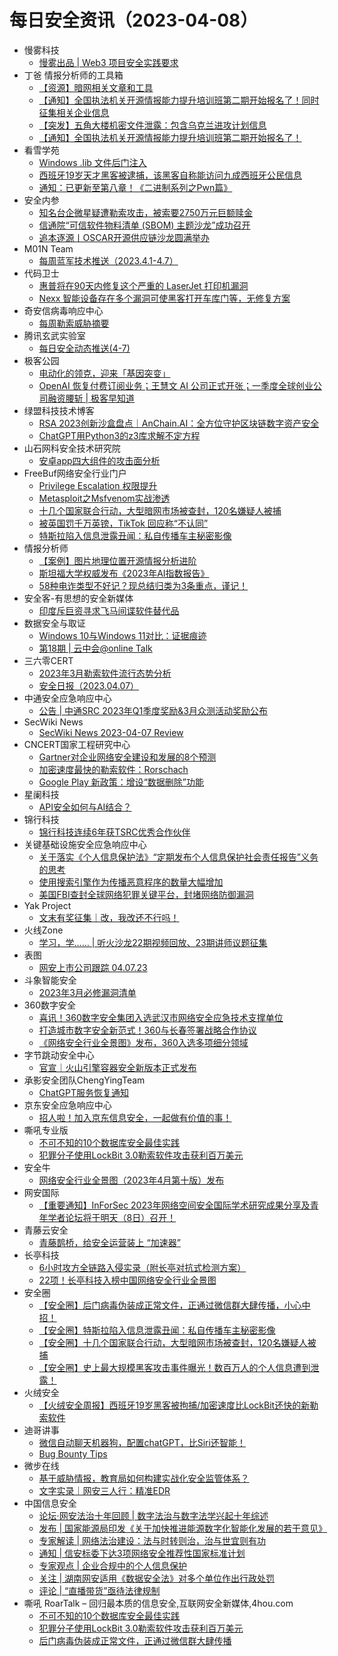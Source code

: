 # 每日安全资讯（2023-04-08）

- 慢雾科技
  - [慢雾出品 | Web3 项目安全实践要求](https://mp.weixin.qq.com/s?__biz=MzU4ODQ3NTM2OA==&mid=2247497310&idx=1&sn=bef279c58241daeb3ef110acd97af44f&chksm=fdde88d9caa901cffc380ff7ec430280e701e4684fc6e25d2f1bdaddb24d372cf01ecfac0c64&scene=58&subscene=0#rd)
- 丁爸 情报分析师的工具箱
  - [【资源】暗网相关文章和工具](https://mp.weixin.qq.com/s?__biz=MzI2MTE0NTE3Mw==&mid=2651135710&idx=1&sn=95345df6baeecdf31d5e6d19ac37b927&chksm=f1af69e4c6d8e0f277cc0b8b45b2afe639e5086e281134bc070b28130cdc49b63d84ecc24773&scene=58&subscene=0#rd)
  - [【通知】全国执法机关开源情报能力提升培训班第二期开始报名了！同时征集相关企业信息](https://mp.weixin.qq.com/s?__biz=MzI2MTE0NTE3Mw==&mid=2651135710&idx=2&sn=752d770eb912c79a9af6fdf583f886d0&chksm=f1af69e4c6d8e0f2128af05e848a8782a8c150ec01806b8c72ee46828467d3e7c5ce6c9168bd&scene=58&subscene=0#rd)
  - [【突发】​​五角大楼机密文件泄露：包含乌克兰进攻计划信息](https://mp.weixin.qq.com/s?__biz=MzI2MTE0NTE3Mw==&mid=2651135698&idx=1&sn=725c722e71dfa9d6bb18b36e9c47fb62&chksm=f1af69e8c6d8e0fef130c742eed298be7a425a6a0ea8d6beec5d98122b048cc9ca6494956116&scene=58&subscene=0#rd)
  - [【通知】全国执法机关开源情报能力提升培训班第二期开始报名了！](https://mp.weixin.qq.com/s?__biz=MzI2MTE0NTE3Mw==&mid=2651135698&idx=2&sn=fbaa840c8d60bb3f3596713f300c2407&chksm=f1af69e8c6d8e0fee11961aed28c18caf83a24579c1b44b7eaae9831da2f05dd96edafe6e45a&scene=58&subscene=0#rd)
- 看雪学苑
  - [Windows .lib 文件后门注入](https://mp.weixin.qq.com/s?__biz=MjM5NTc2MDYxMw==&mid=2458501283&idx=1&sn=ab73242fef1f92bca61b96f385c67c52&chksm=b18ef02986f9793faae3e43f4c22357b4c5d3fc55bb7698950b9e1a002c11e3c6d0045bb0c42&scene=58&subscene=0#rd)
  - [西班牙19岁天才黑客被逮捕，该黑客自称能访问九成西班牙公民信息](https://mp.weixin.qq.com/s?__biz=MjM5NTc2MDYxMw==&mid=2458501283&idx=2&sn=810f9a0e49068ac60ab98e1ed201db4e&chksm=b18ef02986f9793f84ca862aa53d89bf1fa9fa3584ce1a35d5f0d4ed96860d02dc1667b3cde5&scene=58&subscene=0#rd)
  - [通知：已更新至第八章！《二进制系列之Pwn篇》](https://mp.weixin.qq.com/s?__biz=MjM5NTc2MDYxMw==&mid=2458501283&idx=3&sn=7cd1cb850b55eeca888cbc6b10f19b86&chksm=b18ef02986f9793f5b0be54041e569d39b73a2875740498a1b859392a45afe0a70ab2964276e&scene=58&subscene=0#rd)
- 安全内参
  - [知名台企微星疑遭勒索攻击，被索要2750万元巨额赎金](https://mp.weixin.qq.com/s?__biz=MzI4NDY2MDMwMw==&mid=2247508322&idx=1&sn=1ad8b8d36b2d237795d3a7772cbdfb6a&chksm=ebfae642dc8d6f54f3fd9e35ed3556c37286016ad0d282e033f2b1e70424f63105f299505999&scene=58&subscene=0#rd)
  - [信通院“可信软件物料清单 (SBOM) 主题沙龙”成功召开](https://mp.weixin.qq.com/s?__biz=MzI4NDY2MDMwMw==&mid=2247508322&idx=2&sn=bc92200f5c1f2de017285089ab2c660c&chksm=ebfae642dc8d6f54c1074e61bb1f502e2b223c32dcf831bff3e94d99157064259b6ec52cd403&scene=58&subscene=0#rd)
  - [追本逐源丨OSCAR开源供应链沙龙圆满举办](https://mp.weixin.qq.com/s?__biz=MzI4NDY2MDMwMw==&mid=2247508322&idx=3&sn=e6de51981062a7eb85220d3636102220&chksm=ebfae642dc8d6f54d2a560957da7f58530b31d593875fe26741dd303ed2049295554ccceab62&scene=58&subscene=0#rd)
- M01N Team
  - [每周蓝军技术推送（2023.4.1-4.7）](https://mp.weixin.qq.com/s?__biz=MzkyMTI0NjA3OA==&mid=2247491155&idx=1&sn=22d3fbd12fc6104a4718af1f2c89d571&chksm=c187de42f6f057548f16115cdc48cc7f86e974bda547a97a234b954ba32e3b53824a644627c1&scene=58&subscene=0#rd)
- 代码卫士
  - [惠普将在90天内修复这个严重的 LaserJet 打印机漏洞](https://mp.weixin.qq.com/s?__biz=MzI2NTg4OTc5Nw==&mid=2247516175&idx=1&sn=20108ea07af5ffc49fe8a5d6be681dda&chksm=ea94b165dde3387388e6da861135928b57d5b4252f7d07184156526321bd80542df17fbf073f&scene=58&subscene=0#rd)
  - [Nexx 智能设备存在多个漏洞可使黑客打开车库门等，无修复方案](https://mp.weixin.qq.com/s?__biz=MzI2NTg4OTc5Nw==&mid=2247516175&idx=2&sn=622c1e525eac66ff89956cf0d9c7c94b&chksm=ea94b165dde33873d49fb73b3c492d7b57426e571702dc507fa765696fae2dc5c921f62762a4&scene=58&subscene=0#rd)
- 奇安信病毒响应中心
  - [每周勒索威胁摘要](https://mp.weixin.qq.com/s?__biz=MzI5Mzg5MDM3NQ==&mid=2247492773&idx=1&sn=9e464a657eb6eed8d00b33b4c24b6c6b&chksm=ec69948ddb1e1d9b9b6c7688b0f14ca45c2a0bb26b12c9d217aefbac3ccd0a1086c612ce5b8d&scene=58&subscene=0#rd)
- 腾讯玄武实验室
  - [每日安全动态推送(4-7)](https://mp.weixin.qq.com/s?__biz=MzA5NDYyNDI0MA==&mid=2651958934&idx=1&sn=3f1449e107076b50ffaad944c835571c&chksm=8baece09bcd9471fef205ae35a08c3a439fc29c2b935226eb06dac8a63bf41b83364af1cc634&scene=58&subscene=0#rd)
- 极客公园
  - [电动化的领克，迎来「基因突变」](https://mp.weixin.qq.com/s?__biz=MTMwNDMwODQ0MQ==&mid=2652989147&idx=1&sn=13ff9c648b849a9b204bc6a2c8adc9e2&chksm=7e541b6d4923927b272ccc13b119ab14b200e70e926f5026f37051b756e889e3ec9b46fdc5c1&scene=58&subscene=0#rd)
  - [OpenAI 恢复付费订阅业务；王慧文 AI 公司正式开张；一季度全球创业公司融资腰斩 | 极客早知道](https://mp.weixin.qq.com/s?__biz=MTMwNDMwODQ0MQ==&mid=2652988875&idx=1&sn=91ceb4942923125fe100582bbe367046&chksm=7e54187d4923916b4449c3108c4a340c56c49d444b4d37cfaaa7379a33d06d289449a29fabea&scene=58&subscene=0#rd)
- 绿盟科技技术博客
  - [RSA 2023创新沙盒盘点｜AnChain.AI：全方位守护区块链数字资产安全](http://blog.nsfocus.net/rsa2023innovation-sandbox-anchain-ai/)
  - [ChatGPT用Python3的z3库求解不定方程](http://blog.nsfocus.net/chatgptpython3z3/)
- 山石网科安全技术研究院
  - [安卓app四大组件的攻击面分析](https://mp.weixin.qq.com/s?__biz=MzUzMDUxNTE1Mw==&mid=2247500689&idx=1&sn=58f588b0611f875e2151aedcc8981f50&chksm=fa52162fcd259f39e40608b80545dacb37c976cb51aeb5af9005207b9d5670d4a1b712099fb7&scene=58&subscene=0#rd)
- FreeBuf网络安全行业门户
  - [Privilege Escalation 权限提升](https://www.freebuf.com/articles/network/362943.html)
  - [Metasploit之Msfvenom实战渗透](https://www.freebuf.com/vuls/362933.html)
  - [十几个国家联合行动，大型暗网市场被查封，120名嫌疑人被捕](https://www.freebuf.com/news/362907.html)
  - [被英国罚千万英镑，TikTok 回应称“不认同”](https://www.freebuf.com/news/362861.html)
  - [特斯拉陷入信息泄露丑闻：私自传播车主秘密影像](https://www.freebuf.com/news/362852.html)
- 情报分析师
  - [【案例】图片地理位置开源情报分析进阶](https://mp.weixin.qq.com/s?__biz=MzA3Mjc1MTkwOA==&mid=2650527051&idx=1&sn=78abe5c28b250de74f4046ad5cb37e0a&chksm=8716fb00b061721662e75496f891b4d800ef274aa157424d1903f0154e6a94920d8f0e4ead07&scene=58&subscene=0#rd)
  - [斯坦福大学权威发布《2023年AI指数报告》](https://mp.weixin.qq.com/s?__biz=MzA3Mjc1MTkwOA==&mid=2650527051&idx=2&sn=e4b17fac5bac9094accfafe05b731459&chksm=8716fb00b0617216b93e4874afe63d2d03029df1d5b2c480e5e52e826adb26deb44597bf0f3a&scene=58&subscene=0#rd)
  - [58种电诈类型不好记？现总结归类为3条重点，谨记！](https://mp.weixin.qq.com/s?__biz=MzA3Mjc1MTkwOA==&mid=2650527051&idx=3&sn=a4372a897f07f9db7625be1f8779f8f4&chksm=8716fb00b0617216cf106e1600032e62a80af1c9f256145b325541360166fabc9a0515cbd7e1&scene=58&subscene=0#rd)
- 安全客-有思想的安全新媒体
  - [印度斥巨资寻求飞马间谍软件替代品](https://www.anquanke.com/post/id/288174)
- 数据安全与取证
  - [Windows 10与Windows 11对比：证据痕迹](https://mp.weixin.qq.com/s?__biz=MzIyNzU0NjIyMg==&mid=2247487513&idx=1&sn=1443cac8e77bb92d9fb46756d82f960b&chksm=e85ed518df295c0e4111010f1ed9c1dbac5a46c45ccf7c53707fe6136a0ccfd4b462dde9087f&scene=58&subscene=0#rd)
  - [第18期 | 云中会@online Talk](https://mp.weixin.qq.com/s?__biz=MzIyNzU0NjIyMg==&mid=2247487513&idx=2&sn=f252dd8bb7675f2f4368e4de2c1ffd56&chksm=e85ed518df295c0e7ceab733fcd5723375bcd77db481fb424131d39d6c0b978ec7a591ea8cdf&scene=58&subscene=0#rd)
- 三六零CERT
  - [2023年3月勒索软件流行态势分析](https://mp.weixin.qq.com/s?__biz=MzU5MjEzOTM3NA==&mid=2247492016&idx=1&sn=a91ea9bfa81763a1d72f6f29cde02b8c&chksm=fe26e4b1c9516da7e83ceb0f4f03464e87642bac10eae11faa1415a140ce9a7381ae76b93a86&scene=58&subscene=0#rd)
  - [安全日报（2023.04.07）](https://mp.weixin.qq.com/s?__biz=MzU5MjEzOTM3NA==&mid=2247492016&idx=2&sn=9f193b312eb4f4745f541cbf8a123200&chksm=fe26e4b1c9516da77db905d45e87b959f24bc5520d502b06558b9c2bdce8fc688086c81a77ea&scene=58&subscene=0#rd)
- 中通安全应急响应中心
  - [公告 | 中通SRC 2023年Q1季度奖励&3月众测活动奖励公布](https://mp.weixin.qq.com/s?__biz=MzUyMTcwNTY3Mg==&mid=2247486142&idx=1&sn=e740032740772803d5239339fddd3126&chksm=f9d64b19cea1c20fe460f59eb13fe826bfa8b8c08ce18c3a9993a9096a652a6be49b1dbf35b2&scene=58&subscene=0#rd)
- SecWiki News
  - [SecWiki News 2023-04-07 Review](http://www.sec-wiki.com/?2023-04-07)
- CNCERT国家工程研究中心
  - [Gartner对企业网络安全建设和发展的8个预测](https://mp.weixin.qq.com/s?__biz=MzUzNDYxOTA1NA==&mid=2247535961&idx=1&sn=cf0215e810c6600b3a1445303978f2b7&chksm=fa93fb98cde4728e835b48f9c2314b35ded6c2cbf33d093ffcd11ba5e511f0939b218c8e6726&scene=58&subscene=0#rd)
  - [加密速度最快的勒索软件：Rorschach](https://mp.weixin.qq.com/s?__biz=MzUzNDYxOTA1NA==&mid=2247535961&idx=2&sn=8056f88d65f768a47c164996fa2bef0a&chksm=fa93fb98cde4728e3115b002ac8ca5e86266290c4cba95a41f481fa3fb4add26dbd2f841d1b2&scene=58&subscene=0#rd)
  - [Google Play 新政策：增设“数据删除”功能](https://mp.weixin.qq.com/s?__biz=MzUzNDYxOTA1NA==&mid=2247535961&idx=3&sn=3af0fc5ef03102deb12d86d1c44b021e&chksm=fa93fb98cde4728e627aa2ec07b2fe367fb6e828bdd4430ac443832f1991a14c1d0a2ead8fce&scene=58&subscene=0#rd)
- 星阑科技
  - [API安全如何与AI结合？](https://mp.weixin.qq.com/s?__biz=Mzg5NjEyMjA5OQ==&mid=2247497407&idx=1&sn=4c1af1a233565e348d65a9fa71065522&chksm=c0075b23f770d235366394d6097ed20540e631cd00073564e1606ac4f856d1739fc91049d3f8&scene=58&subscene=0#rd)
- 锦行科技
  - [锦行科技连续6年获TSRC优秀合作伙伴](https://mp.weixin.qq.com/s?__biz=MzIxNTQxMjQyNg==&mid=2247491415&idx=1&sn=a8280409b2d8b30bb5092e6cbf2da598&chksm=9799e4f2a0ee6de47d4ee140da688b3737730fd5847beca08f658c3ac57f9aecf23808425151&scene=58&subscene=0#rd)
- 关键基础设施安全应急响应中心
  - [关于落实《个人信息保护法》“定期发布个人信息保护社会责任报告”义务的思考](https://mp.weixin.qq.com/s?__biz=MzkyMzAwMDEyNg==&mid=2247535806&idx=1&sn=6a16cf10bace61b84c8b26dfa8774033&chksm=c1e9c0eff69e49f96c4458c9d6fe5809fc2094ce6cb10570f910a62fb35768f5a2730e6f881d&scene=58&subscene=0#rd)
  - [使用搜索引擎作为传播恶意程序的数量大幅增加](https://mp.weixin.qq.com/s?__biz=MzkyMzAwMDEyNg==&mid=2247535806&idx=2&sn=4341a8c2a6005e5847a774c2f78e52f4&chksm=c1e9c0eff69e49f92b9d207cb9fc201658576cf7b71ccaf4101a2e45e5d8a97e774aaf6fd5dd&scene=58&subscene=0#rd)
  - [美国FBI查封全球网络犯罪关键平台，封堵网络防御漏洞](https://mp.weixin.qq.com/s?__biz=MzkyMzAwMDEyNg==&mid=2247535806&idx=3&sn=b888124b27f105c99041e8ec50d3249c&chksm=c1e9c0eff69e49f9d90c6b5d1207d5b21eed399a6949ded42e0b65370f6ab33fda514b42c9d6&scene=58&subscene=0#rd)
- Yak Project
  - [文末有奖征集｜改，我改还不行吗！](https://mp.weixin.qq.com/s?__biz=Mzk0MTM4NzIxMQ==&mid=2247495492&idx=1&sn=a4819029d11dc8bbf23d55e025dcbf80&chksm=c2d193e0f5a61af6b5132690abbb97b4c713a2bbe39c41728dda5f467f5fcfcd8da1ae4bd98a&scene=58&subscene=0#rd)
- 火线Zone
  - [学习，学…… | 听火沙龙22期视频回放、23期讲师议题征集](https://mp.weixin.qq.com/s?__biz=MzI2NDQ5NTQzOQ==&mid=2247497842&idx=1&sn=9937134c72494519804117b6914686f6&chksm=eaa97052dddef944396f559403b77cd7966d5d17719b62585bf0d1a59b5f0a929608ecdb4db2&scene=58&subscene=0#rd)
- 表图
  - [网安上市公司跟踪 04.07.23](https://mp.weixin.qq.com/s?__biz=MzUzOTI4NDQ3NA==&mid=2247484257&idx=1&sn=d8b79c753c499a4eed6274d987ab9592&chksm=facb85f4cdbc0ce23073515480cb4d8baf30f0d4a33f58435aa3cb3405edc80dc28f9068df1b&scene=58&subscene=0#rd)
- 斗象智能安全
  - [2023年3月必修漏洞清单](https://mp.weixin.qq.com/s?__biz=MzIwMjcyNzA5Mw==&mid=2247490490&idx=1&sn=fd53d0a05cfea5787c1e07c1dfb37520&chksm=96db1060a1ac99762bcce2b9c902d25d274201fa3887ba11c2a0a74d49aff5f3208f3c4e96a2&scene=58&subscene=0#rd)
- 360数字安全
  - [喜讯！360数字安全集团入选武汉市网络安全应急技术支撑单位](https://mp.weixin.qq.com/s?__biz=MzA4MTg0MDQ4Nw==&mid=2247559551&idx=1&sn=03f06f88df9f673536c0e74ed67f5215&chksm=9f8d7977a8faf06162c9dc2e921e9c57c7ffeeaa13a31e1ad000833717c89ae5d1288365a954&scene=58&subscene=0#rd)
  - [打造城市数字安全新范式！360与长春签署战略合作协议](https://mp.weixin.qq.com/s?__biz=MzA4MTg0MDQ4Nw==&mid=2247559551&idx=2&sn=f402bff07e407f138375c8ed2366cd20&chksm=9f8d7977a8faf061c9796623376c0365b7f40a2c9cff802432840a4dc2f21823e22055456c90&scene=58&subscene=0#rd)
  - [《网络安全行业全景图》发布，360入选多项细分领域](https://mp.weixin.qq.com/s?__biz=MzA4MTg0MDQ4Nw==&mid=2247559551&idx=3&sn=f8a0f7d87dd2dc52dccbaec6e5cd4b73&chksm=9f8d7977a8faf0616dbc1f419383639cae769393c0f1951f4afd3939ee1ac28b8823aa9176ef&scene=58&subscene=0#rd)
- 字节跳动安全中心
  - [官宣｜火山引擎容器安全新版本正式发布](https://mp.weixin.qq.com/s?__biz=MzUzMzcyMDYzMw==&mid=2247490550&idx=1&sn=72d06a63b77c777074edf93356f97ee9&chksm=fa9ee0a0cde969b66351ca99b9eb4d0af14225a9af727e7a01d60cfae5fea92721a14454b7ad&scene=58&subscene=0#rd)
- 承影安全团队ChengYingTeam
  - [ChatGPT服务恢复通知](https://mp.weixin.qq.com/s?__biz=MzU3MTU3NDk4Mw==&mid=2247485170&idx=1&sn=ce5aa223a851b10c531ed73afd2ba43c&chksm=fcdf595acba8d04cd5e5a44dc31fb4fb4e426333ff9966b12e96454380ec652e0e95ec1c6629&scene=58&subscene=0#rd)
- 京东安全应急响应中心
  - [招人啦！加入京东信息安全，一起做有价值的事！](https://mp.weixin.qq.com/s?__biz=MjM5OTk2MTMxOQ==&mid=2727835579&idx=1&sn=86e0ce3d4d202c892a8c7964174381f9&chksm=8050a033b7272925db43c7845cbb37743950945c2d7f687eb80e99301f8cf8178aa805d428c3&scene=58&subscene=0#rd)
- 嘶吼专业版
  - [不可不知的10个数据库安全最佳实践](https://mp.weixin.qq.com/s?__biz=MzI0MDY1MDU4MQ==&mid=2247559718&idx=1&sn=b8af94d193ce4b07a578bf838fcc59c9&chksm=e9143a1cde63b30a0f2b96dea9e8a431b90bff0541ca0fdbfaad8bb5f95337cff077063f5d8c&scene=58&subscene=0#rd)
  - [犯罪分子使用LockBit 3.0勒索软件攻击获利百万美元](https://mp.weixin.qq.com/s?__biz=MzI0MDY1MDU4MQ==&mid=2247559718&idx=2&sn=37cbd19f64ed61f8902fd0d8d365ca0f&chksm=e9143a1cde63b30a7b699c20dcc2b1fe3ede03397933c80e6d979ee4e473ec40e5b33a5502e5&scene=58&subscene=0#rd)
- 安全牛
  - [网络安全行业全景图（2023年4月第十版）发布](https://mp.weixin.qq.com/s?__biz=MjM5Njc3NjM4MA==&mid=2651123462&idx=1&sn=da6ce258e4b3d67e1e94626ec6d08678&chksm=bd145fd58a63d6c3cbdb091ccc3cabdcd7072be2c6ca019942943b8be1b428ac9fe841045735&scene=58&subscene=0#rd)
- 网安国际
  - [【重要通知】InForSec 2023年网络空间安全国际学术研究成果分享及青年学者论坛将于明天（8日）召开！](https://mp.weixin.qq.com/s?__biz=MzA4ODYzMjU0NQ==&mid=2652312771&idx=1&sn=bb84d3ee632a6cd77621a4c6fcc4ce9f&chksm=8bc4894dbcb3005bc407a6cbacfc39fb2c584d0c48f8d8217fa840f3f8a001c6c98fbb2610a2&scene=58&subscene=0#rd)
- 青藤云安全
  - [青藤鹊桥，给安全运营装上 “加速器”](https://mp.weixin.qq.com/s?__biz=MzAwNDE4Mzc1NA==&mid=2650842105&idx=1&sn=c4f1fb4f591f8e11c29dd572350a777f&chksm=80dbc05cb7ac494a4ff89336446bef00f47ff0ca4b0de63fad56d138d8ff4ec87bbeb078962d&scene=58&subscene=0#rd)
- 长亭科技
  - [6小时攻方全链路入侵实录（附长亭对抗式检测方案）](https://mp.weixin.qq.com/s?__biz=MzIwNDA2NDk5OQ==&mid=2651384067&idx=1&sn=edd8f5970229ac6f9f61c7421cadeeb9&chksm=8d39988bba4e119dba452dbe9faad40ea2d3acb4cc262b27c230b90cec2f83843de1e9a42aa1&scene=58&subscene=0#rd)
  - [22项！长亭科技入榜中国网络安全行业全景图](https://mp.weixin.qq.com/s?__biz=MzIwNDA2NDk5OQ==&mid=2651384067&idx=2&sn=29e9964d8196320bf268c3327701b7d0&chksm=8d39988bba4e119d9224b397071780b30e73a739fefe811eb13c1651a3d429215fff8b5a8c9e&scene=58&subscene=0#rd)
- 安全圈
  - [【安全圈】后门病毒伪装成正常文件，正通过微信群大肆传播，小心中招！](https://mp.weixin.qq.com/s?__biz=MzIzMzE4NDU1OQ==&mid=2652032206&idx=1&sn=3bce82ab31f4400b23b85a3275a41827&chksm=f36fe08ec4186998ae3640e737edfcf3314dbe527c8b6d8e552ff92cc7f2b8418d8ca174a7e7&scene=58&subscene=0#rd)
  - [【安全圈】特斯拉陷入信息泄露丑闻：私自传播车主秘密影像](https://mp.weixin.qq.com/s?__biz=MzIzMzE4NDU1OQ==&mid=2652032206&idx=2&sn=6ac3fc64a57d5d6a52eee39cc9e64dd8&chksm=f36fe08ec4186998f2e22b4afa0b201b6be1f140031bc34cf9b644d8acfa111bc7fd5602165f&scene=58&subscene=0#rd)
  - [【安全圈】十几个国家联合行动，大型暗网市场被查封，120名嫌疑人被捕](https://mp.weixin.qq.com/s?__biz=MzIzMzE4NDU1OQ==&mid=2652032206&idx=3&sn=696404efdad8400cbc714ec2666b8eaf&chksm=f36fe08ec418699820277b083a8f57136d68612c69a5c7c4bd604ac6d68152da4fadd8ef711a&scene=58&subscene=0#rd)
  - [【安全圈】史上最大规模黑客攻击事件曝光！数百万人的个人信息遭到泄露！](https://mp.weixin.qq.com/s?__biz=MzIzMzE4NDU1OQ==&mid=2652032206&idx=4&sn=cacc7925125b5aa18f1049d36d4ddc62&chksm=f36fe08ec4186998af10517994024bb6852d3265978825c395b21b8c24471174b6311bbaf13e&scene=58&subscene=0#rd)
- 火绒安全
  - [【火绒安全周报】西班牙19岁黑客被拘捕/加密速度比LockBit还快的新勒索软件](https://mp.weixin.qq.com/s?__biz=MzI3NjYzMDM1Mg==&mid=2247514125&idx=1&sn=5869d8a23c653a296b4476c3ed3523ae&chksm=eb706632dc07ef242a281f60fc18110426734cbf7794e0a93b2674418f15936e877634b24209&scene=58&subscene=0#rd)
- 迪哥讲事
  - [微信自动聊天机器狗，配置chatGPT，比Siri还智能！](https://mp.weixin.qq.com/s?__biz=MzIzMTIzNTM0MA==&mid=2247488520&idx=1&sn=36c241cbcfd60e17029b0756ff0a2141&chksm=e8a61e6bdfd1977dd75c01f36d4a5717836edae2f10a820b491586089de314b0d39c199aa03e&scene=58&subscene=0#rd)
  - [Bug Bounty Tips](https://mp.weixin.qq.com/s?__biz=MzIzMTIzNTM0MA==&mid=2247488520&idx=2&sn=48580f64c45929623a6864f4e4012a6f&chksm=e8a61e6bdfd1977d33a3f3d026eed19a9d39d36b5de43322e54d032118d547ca2e3f975a843c&scene=58&subscene=0#rd)
- 微步在线
  - [基于威胁情报，教育局如何构建实战化安全监管体系？](https://mp.weixin.qq.com/s?__biz=MzI5NjA0NjI5MQ==&mid=2650176463&idx=1&sn=1ce771c56094e87eec363f71070967fe&chksm=f4488073c33f096507ad1e5364131ca419c28fb2201a2b35f22083a8e810bc2db1f8b9eee999&scene=58&subscene=0#rd)
  - [文字实录｜网安三人行：精准EDR](https://mp.weixin.qq.com/s?__biz=MzI5NjA0NjI5MQ==&mid=2650176463&idx=2&sn=37b305a12dc4cf2b0cb5554cb6f7daf1&chksm=f4488073c33f096516d46674430f22476452cca3a81de58a6c0483e005d0140f81ea6a4ce522&scene=58&subscene=0#rd)
- 中国信息安全
  - [论坛·网安法治十年回顾 | 数字法治与数字法学兴起十年综述](https://mp.weixin.qq.com/s?__biz=MzA5MzE5MDAzOA==&mid=2664180909&idx=1&sn=512f60a73b2ea1c0cc67730bbdb32219&chksm=8b592e54bc2ea7420bb5bbddc5775efebcd646b30f78be9ef4c39417898ccd1bcf5d4329c3d5&scene=58&subscene=0#rd)
  - [发布 | 国家能源局印发《关于加快推进能源数字化智能化发展的若干意见》](https://mp.weixin.qq.com/s?__biz=MzA5MzE5MDAzOA==&mid=2664180909&idx=2&sn=f1e051e7e8bb97c9791fba771259f9f6&chksm=8b592e54bc2ea7426f611916c6a4550749f25f28cbd02bb2109494b241db50eeafaa2f20897e&scene=58&subscene=0#rd)
  - [专家解读 | 网络法治建设：法与时转则治，治与世宜则有功](https://mp.weixin.qq.com/s?__biz=MzA5MzE5MDAzOA==&mid=2664180909&idx=3&sn=1236501caff16e1ee2e0a5ec0c9998af&chksm=8b592e54bc2ea7429b456a0b79a6be7e5fac2b12c86d52101ee2038da148749b46a0b845a986&scene=58&subscene=0#rd)
  - [通知 | 信安标委下达3项网络安全推荐性国家标准计划](https://mp.weixin.qq.com/s?__biz=MzA5MzE5MDAzOA==&mid=2664180909&idx=4&sn=0648e6796d963840eb205d632ec5c804&chksm=8b592e54bc2ea7428ca9d9d6da224af946df1d90d8cf522fc25dc892e82c4745d7cbdd7e32cd&scene=58&subscene=0#rd)
  - [专家观点 | 企业合规中的个人信息保护](https://mp.weixin.qq.com/s?__biz=MzA5MzE5MDAzOA==&mid=2664180909&idx=5&sn=8f28803317eefa9d518f83b10394bfe7&chksm=8b592e54bc2ea742e058fb334b4162275ce24625e7fd9e91ac762cb378e7d13b52439a3e7f03&scene=58&subscene=0#rd)
  - [关注 | 湖南网安适用《数据安全法》对多个单位作出行政处罚](https://mp.weixin.qq.com/s?__biz=MzA5MzE5MDAzOA==&mid=2664180909&idx=6&sn=8b60126cf8c4be5e6671a7c079747f61&chksm=8b592e54bc2ea7426ce72eaf7ef3db5180615e5f741518c0741060c62fc953e5d7959c9c187d&scene=58&subscene=0#rd)
  - [评论 | “直播带货”亟待法律规制](https://mp.weixin.qq.com/s?__biz=MzA5MzE5MDAzOA==&mid=2664180909&idx=7&sn=5dc19cb4728a0ab97c2afe8b9e3f0e3c&chksm=8b592e54bc2ea7421ea32d0f5fb0c1275e0d8f0916ab90b39898529205555f53827f2e9b4347&scene=58&subscene=0#rd)
- 嘶吼 RoarTalk – 回归最本质的信息安全,互联网安全新媒体,4hou.com
  - [不可不知的10个数据库安全最佳实践](https://www.4hou.com/posts/kjQx)
  - [犯罪分子使用LockBit 3.0勒索软件攻击获利百万美元](https://www.4hou.com/posts/4KE6)
  - [后门病毒伪装成正常文件，正通过微信群大肆传播](https://www.4hou.com/posts/1pw3)
